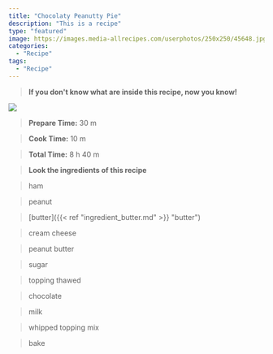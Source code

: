 ```yaml
---
title: "Chocolaty Peanutty Pie"
description: "This is a recipe"
type: "featured"
image: https://images.media-allrecipes.com/userphotos/250x250/45648.jpg
categories: 
  - "Recipe"
tags: 
  - "Recipe"
---
```



>**If you don't know what are inside this recipe, now you know!**

![](../images/Recipes-Banner.jpg)
> **Prepare Time:** 30 m


> **Cook Time:** 10 m


> **Total Time:** 8 h 40 m

> **Look the ingredients of this recipe**

> ham

> peanut

> [butter]({{< ref "ingredient_butter.md" >}} "butter")

> cream cheese

> peanut butter

> sugar

> topping thawed

> chocolate

> milk

> whipped topping mix

> bake

